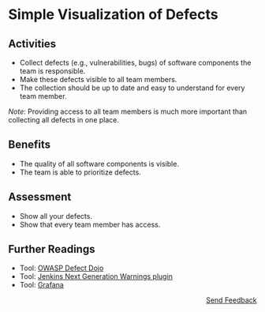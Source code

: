# Simple Visualization of Defects

## Activities

- Collect defects (e.g., vulnerabilities, bugs) of software components the team is responsible.
- Make these defects visible to all team members.
- The collection should be up to date and easy to understand for every team member.

*Note*: Providing access to all team members is much more important than collecting all defects in one place.

## Benefits

- The quality of all software components is visible.
- The team is able to prioritize defects.

## Assessment

- Show all your defects.
- Show that every team member has access.

## Further Readings

- Tool: [OWASP Defect Dojo](https://owasp.org/www-project-defectdojo/)
- Tool: [Jenkins Next Generation Warnings plugin](https://plugins.jenkins.io/warnings-ng/)
- Tool: [Grafana](https://grafana.com/)

<p align="right"><a href="https://www.surveymonkey.de/r/MNWNVRB">Send Feedback</a></p>
